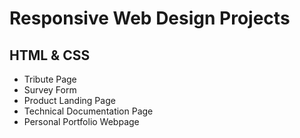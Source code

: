 # Responsive Web Design Projects

## HTML & CSS

* Tribute Page
* Survey Form
* Product Landing Page
* Technical Documentation Page
* Personal Portfolio Webpage



